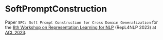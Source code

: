 # SoftPromptConstruction
Paper `SPC: Soft Prompt Construction for Cross Domain Generalization` for the [8th Workshop on Representation Learning for NLP](https://sites.google.com/view/repl4nlp2023) (RepL4NLP 2023) at [ACL 2023](https://2023.aclweb.org/).
